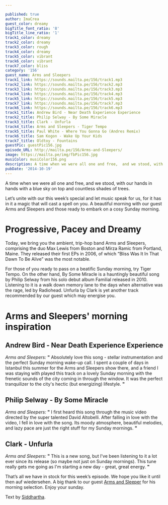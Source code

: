 ```yaml
---

published: true
author: ImaCrea
guest_color: dreamy
bigTitle_font_ratio: '8'
bigTitle_line_ratio: '1'
track1_color: dreamy
track2_color: dreamy
track3_color: rough
track4_color: dreamy
track5_color: vibrant
track6_color: vibrant
track7_color: bliss
category: '156'
guest_name: Arms and Sleepers
track1_link: https://sounds.mailta.pe/156/track1.mp3
track2_link: https://sounds.mailta.pe/156/track2.mp3
track3_link: https://sounds.mailta.pe/156/track3.mp3
track4_link: https://sounds.mailta.pe/156/track4.mp3
track5_link: https://sounds.mailta.pe/156/track5.mp3
track7_link: https://sounds.mailta.pe/156/track7.mp3
track6_link: https://sounds.mailta.pe/156/track6.mp3
track1_title: Andrew Bird - Near Death Experience Experience
track2_title: Philip Selway - By Some Miracle
track3_title: Clark - Unfurla
track4_title: Arms and Sleepers - Tiger Tempo
track5_title: Paul White - Where You Gonna Go (Andres Remix)
track6_title: Sam Kogon - Wake Up Your Kids
track7_title: Oldtoy - Fountains
guestPic: guestPic156.jpg
episode_URL: http://mailta.pe/156/Arms-and-Sleepers/
image: https://mailta.pe/img/fbPic156.jpg
musiColor: musiColor156.png
description: A time when we were all one and free,  and we stood, with our hands in hands with a blue sky on top and countless shades of trees.   Let’s unite with our this week’s special and let music speak for us, for it has in it a magic that will cast a spell on you. A beautiful morning with our guest Arms and Sleepers and those ready to embark on a cosy Sunday morning.
pubDate: '2014-10-19'
---
```



A time when we were all one and free,  and we stood, with our hands in hands with a blue sky on top and countless shades of trees.  
 
Let’s unite with our this week’s special and let music speak for us, for it has in it a magic that will cast a spell on you. A beautiful morning with our guest Arms and Sleepers and those ready to embark on a cosy Sunday morning. 

 
# Progressive, Pacey and Dreamy

Today, we bring you the ambient, trip-hop band Arms and Sleepers, comprising the duo Max Lewis from Boston and Mirza Ramic from Portland, Maine. They released their first EPs in 2006, of which “Bliss Was It In That Dawn To Be Alive” was the most notable. 

For those of you ready to pass on a beatific Sunday morning, try Tiger Tempo. On the other hand,  By Some Miracle is a hauntingly beautiful song by Philip Selway from his solo debut album Familial released in 2010. Listening to it is a walk down memory lane to the days when alternative was the rage, led by Radiohead.   Unfurla by Clark is yet another track recommended by our guest which may energise you. 

# Arms and Sleepers' morning inspiration
 
## Andrew Bird - Near Death Experience Experience
_Arms and Sleepers:_ **"** Absolutely love this song - stellar instrumentation and the perfect Sunday morning wake-up call. I spent a couple of days in Istanbul this summer for the Arms and Sleepers show there, and a friend I was staying with played this track on a lovely Sunday morning with the frenetic sounds of the city coming in through the window. It was the perfect tranquilizer to the city's hectic (but energizing) lifestyle. **"** 
 
## Philip Selway - By Some Miracle
_Arms and Sleepers:_ **"** I first heard this song through the music video directed by the super talented David Altobelli.  After falling in love with the video, I fell in love with the song.  Its moody atmosphere, beautiful melodies, and lazy pace are just the right stuff for my Sunday mornings. **"** 
 
## Clark - Unfurla
_Arms and Sleepers:_ **"** This is a new song, but I've been listening to it a lot ever since its release (so maybe not just on Sunday mornings). This tune really gets me going as I'm starting a new day - great, great energy. **"** 
 

That’s all we have in stock for this week’s episode. We hope you like it until then auf wiedersehen. A big thank to our guest [Arms and Sleeper](http://apeacefulending.tumblr.com/ "Their website") for his morning selection. Enjoy your sunday.  

Text by [Siddhartha](http://armsandsleepers.com/ "His Tumblr").

